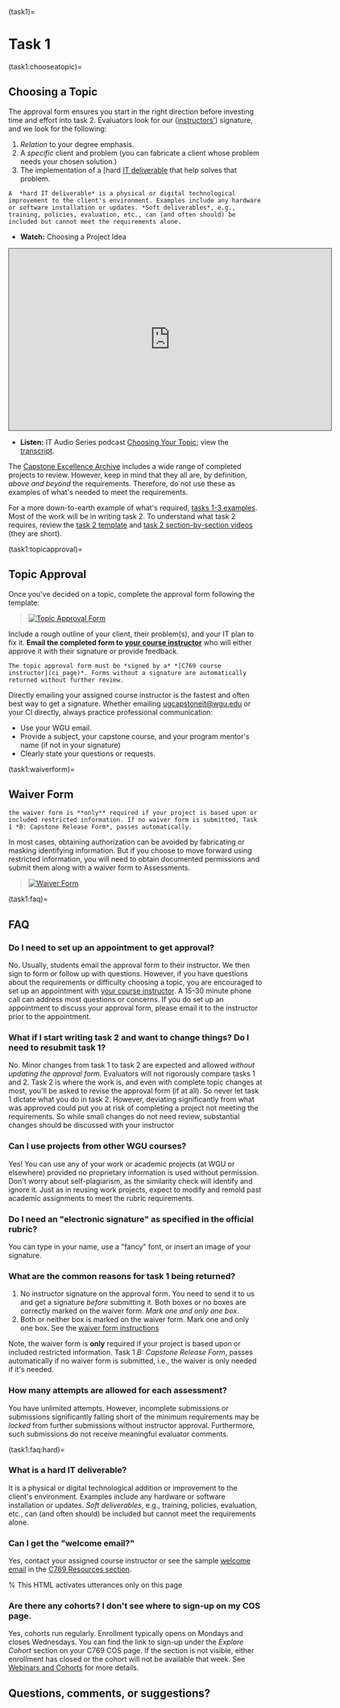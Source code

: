 (task1)=
# Task 1
<!-- hack to open links in new tab -->
<head>
    <base target="_blank">
</head>

(task1:chooseatopic)=
## Choosing a Topic

The approval form ensures you start in the right direction before investing time and effort into task 2. Evaluators look for our ([instructors'](ci_page)) signature, and we look for the following:

1. *Relation* to your degree emphasis.
2. A *specific* client and problem (you can fabricate a client whose problem needs your chosen solution.)
3. The implementation of a [hard [IT deliverable](task1:faq:hard) that help solves that problem.

```{margin} What is a hard IT deliverable?
A  *hard IT deliverable* is a physical or digital technological improvement to the client's environment. Examples include any hardware or software installation or updates. *Soft deliverables*, e.g., training, policies, evaluation, etc., can (and often should) be included but cannot meet the requirements alone. 
```

- **Watch:** Choosing a Project Idea
<iframe
    src="https://wgu.hosted.panopto.com/Panopto/Pages/Embed.aspx?id=691a0e9a-d33b-48ca-aac3-d7413f4bbfdc&autoplay=false&offerviewer=true&showtitle=true&showbrand=true&captions=true&interactivity=all" 
    title="Choosing a topic" 
    width="640px"
    height="360px"
    style="border: 1px solid #464646;"
    allowfullscreen allow="autoplay"
>
</iframe>

- **Listen:**
IT Audio Series podcast [Choosing Your Topic](https://d2y36twrtb17ty.cloudfront.net/sessions/09c3d32b-1567-4636-88d6-ad5f01616619/3183eabf-4239-4e4a-ae20-ad5f01616620-8792ef88-6d24-43f6-9fe9-ad5f01619cc7.mp4?invocationId=0275eb54-33e0-eb11-8284-12c206d2fd2b); view the [transcript](https://www.wgu.edu/content/dam/western-governors/documents/it/audio-series/ChoosingYourTopic.docx).


The [Capstone Excellence Archive](https://westerngovernorsuniversity.sharepoint.com/sites/capstonearchives/excellence/Pages/UndergraduateInformation.aspx) includes a wide range of completed projects to review. However, keep in mind that they all are, by definition, *above and beyond* the requirements. Therefore, do not use these as examples of what's needed to meet the requirements. 

For a more down-to-earth example of what's required, [tasks 1-3 examples](resources:examples). Most of the work will be in writing task 2. To understand what task 2 requires, review the [task 2 template](https://westerngovernorsuniversity-my.sharepoint.com/:w:/g/personal/jim_ashe_wgu_edu/EXQpEzeuOBhBnfhO15di-mQBXkj592jBHZ0ceFGcdVdvJA) and [task 2 section-by-section videos](resources:task2:videos) (they are short).

(task1:topicapproval)=
## Topic Approval

Once you've decided on a topic, complete the approval form following the template:

> [![Topic Approval Form](https://github.com/ashejim/C769/blob/main/url_images/C769_t1_approval.png?raw=true#image-thumb)](https://westerngovernorsuniversity-my.sharepoint.com/:w:/g/personal/jim_ashe_wgu_edu/ES7B62K50FpKhgSwOZxgRVcByPT8r6oIWJDFrcpzpPNbqw?e=qWyM4D)

Include a rough outline of your client, their problem(s), and your IT plan to fix it. **Email the completed form to** **[your course instructor](ci_page)** who will either approve it with their signature or provide feedback.

```{note}
The topic approval form must be *signed by a* *[C769 course instructor](ci_page)*. Forms without a signature are automatically returned without further review.  
```

Directly emailing your assigned course instructor is the fastest and often best way to get a signature. Whether emailing [ugcapstoneit@wgu.edu](mailto:ugcapstoneit@wgu.edu?cc=my%20course%20instructor&subject=C769:%20capstone%20topic%20approval&body=Your%20name%20and%20question%20here.%20We%20can%20only%20respond%20to%20messages%20from%20a%20valid%20WGU%20email%20address.%20%0A%0ADegree%20program%3A%20%0AProgram%20Mentor%3A%20%0A) or your CI directly, always practice professional communication:

- Use your WGU email.
- Provide a subject, your capstone course, and your program mentor's name (if not in your signature)
- Clearly state your questions or requests. 

(task1:waiverform)=
## Waiver Form

<!-- Everyone must submit a waiver form stating either their project is not based on restricted information OR use of any restricted information is authorized. -->

```{note}
the waiver form is **only** required if your project is based upon or included restricted information. If no waiver form is submitted, Task 1 *B: Capstone Release Form*, passes automatically.
```

In most cases, obtaining authorization can be avoided by fabricating or masking identifying information. But if you choose to move forward using restricted information, you will need to obtain documented permissions and submit them along with a waiver form to Assessments.

> [![Waiver Form](https://github.com/ashejim/C769/blob/main/url_images/769_waiver_form_thumb-1.png?raw=true#image-thumb)](https://westerngovernorsuniversity-my.sharepoint.com/:w:/g/personal/jim_ashe_wgu_edu/EUNAmf7lWqxOmKBLWTQ_zPcByoxrOLLK5sILQeeUoeYGeQ?e=9d1Ef7)

<!-- :::{note}
![waiver checkbox](../C769/url_images/waiver-check-1box.png)
::: -->

(task1:faq)=

## FAQ

### Do I need to set up an appointment to get approval?

No. Usually, students email the approval form to their instructor. We then sign to form or follow up with questions. However, if you have questions about the requirements or difficulty choosing a topic, you are encouraged to set up an appointment with [your course instructor](ci_page). A 15-30 minute phone call can address most questions or concerns. If you do set up an appointment to discuss your approval form, please email it to the instructor prior to the appointment.

### What if I start writing task 2 and want to change things? Do I need to resubmit task 1?

No. Minor changes from task 1 to task 2 are expected and allowed *without updating the approval form*. Evaluators will not rigorously compare tasks 1 and 2. Task 2 is where the work is, and even with complete topic changes at most, you'll be asked to revise the approval form (if at all). So never let task 1 dictate what you do in task 2. However, deviating significantly from what was approved could put you at risk of completing a project not meeting the requirements. So while small changes do not need review, substantial changes should be discussed with your instructor


### Can I use projects from other WGU courses?

Yes! You can use any of your work or academic projects (at WGU or elsewhere) provided no proprietary information is used without permission. Don't worry about self-plagiarism, as the similarity check will identify and ignore it. Just as in reusing work projects, expect to modify and remold past academic assignments to meet the rubric requirements.

### Do I need an "electronic signature" as specified in the official rubric?

You can type in your name, use a "fancy" font, or insert an image of your signature.  

### What are the common reasons for task 1 being returned?

1. No instructor signature on the approval form. You need to send it to us and get a signature *before* submitting it. Both boxes or no boxes are correctly marked on the waiver form. *Mark one and only one box*.
2. Both or neither box is marked on the waiver form. Mark one and only one box. See the [waiver form instructions](task1:waiver)

Note, the waiver form is **only** required if your project is based upon or included restricted information. Task 1 *B: Capstone Release Form*, passes automatically if no waiver form is submitted, i.e., the waiver is only needed if it's needed.

### How many attempts are allowed for each assessment?

You have unlimited attempts. However, incomplete submissions or submissions significantly falling short of the minimum requirements may be *locked* from further submissions without instructor approval. Furthermore, such submissions do not receive meaningful evaluator comments.

(task1:faq:hard)=

### What is a hard IT deliverable?

It is a physical or digital technological addition or improvement to the client's environment. Examples include any hardware or software installation or updates. *Soft deliverables*, e.g., training, policies, evaluation, etc., can (and often should) be included but cannot meet the requirements alone.  

### Can I get the "welcome email?"

Yes, contact your assigned course instructor or see the sample [welcome email](resources:general:welcomeemail) in the [C769 Resources section](resources).

% This HTML activates utterances only on this page

### Are there any cohorts? I don't see where to sign-up on my COS page.

Yes, cohorts run regularly. Enrollment typically opens on Mondays and closes Wednesdays. You can find the link to sign-up under the *Explore Cohort* section on your C769 COS page. If the section is not visible, either enrollment has closed or the cohort will not be available that week. See [Webinars and Cohorts](resources:cohort) for more details.

## Questions, comments, or suggestions?

<script
   type="text/javascript"
   src="https://utteranc.es/client.js"
   async="async"
   repo="ashejim/C769"
   issue-term="pathname"
   theme="github-light"
   label="💬 comment"
   crossorigin="anonymous"
/>